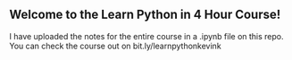 ## Welcome to the Learn Python in 4 Hour Course!
I have uploaded the notes for the entire course in a .ipynb file on this repo.
You can check the course out on bit.ly/learnpythonkevink
